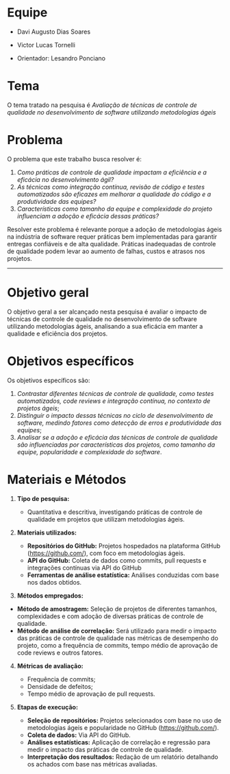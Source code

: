 # Equipe

* Davi Augusto Dias Soares
* Victor Lucas Tornelli
 
* Orientador: Lesandro Ponciano

# Tema
O tema tratado na pesquisa é _Avaliação de técnicas de controle de qualidade no desenvolvimento de software utilizando metodologias ágeis_

# Problema

O problema que este trabalho busca resolver é:

1. _Como práticas de controle de qualidade impactam a eficiência e a eficácia no desenvolvimento ágil?_
2. _As técnicas como integração contínua, revisão de código e testes automatizados são eficazes em melhorar a qualidade do código e a produtividade das equipes?_
3. _Características como tamanho da equipe e complexidade do projeto influenciam a adoção e eficácia dessas práticas?_

Resolver este problema é relevante porque a adoção de metodologias ágeis na indústria de software requer práticas bem implementadas para garantir entregas confiáveis e de alta qualidade. Práticas inadequadas de controle de qualidade podem levar ao aumento de falhas, custos e atrasos nos projetos.

---

# Objetivo geral
O objetivo geral a ser alcançado nesta pesquisa é avaliar o impacto de técnicas de controle de qualidade no desenvolvimento de software utilizando metodologias ágeis, analisando a sua eficácia em manter a qualidade e eficiência dos projetos.

# Objetivos específicos
Os objetivos específicos são:

1. _Contrastar diferentes técnicas de controle de qualidade, como testes automatizados, code reviews e integração contínua, no contexto de projetos ágeis_;
2. _Distinguir o impacto dessas técnicas no ciclo de desenvolvimento de software, medindo fatores como detecção de erros e produtividade das equipes_;
3. _Analisar se a adoção e eficácia das técnicas de controle de qualidade são influenciadas por características dos projetos, como tamanho da equipe, popularidade e complexidade do software_.

# Materiais e Métodos

1. **Tipo de pesquisa:**  
   - Quantitativa e descritiva, investigando práticas de controle de qualidade em projetos que utilizam metodologias ágeis.  

2. **Materiais utilizados:**  
   - **Repositórios do GitHub:** Projetos hospedados na plataforma GitHub (https://github.com/), com foco em metodologias ágeis.  
   - **API do GitHub:** Coleta de dados como commits, pull requests e integrações contínuas via API do GitHub 
   - **Ferramentas de análise estatística:** Análises conduzidas com base nos dados obtidos.  

3. **Métodos empregados:**  
 - **Método de amostragem:** Seleção de projetos de diferentes tamanhos, complexidades e com adoção de diversas práticas de controle de qualidade.
 - **Método de análise de correlação:** Será utilizado para medir o impacto das práticas de controle de qualidade nas métricas de desempenho do projeto, como a frequência de commits, tempo médio de aprovação de code reviews e outros fatores.

4. **Métricas de avaliação:**  
   - Frequência de commits;  
   - Densidade de defeitos;  
   - Tempo médio de aprovação de pull requests.  

5. **Etapas de execução:**  
   - **Seleção de repositórios:** Projetos selecionados com base no uso de metodologias ágeis e popularidade no GitHub (https://github.com/).  
   - **Coleta de dados:** Via API do GitHub.
   - **Análises estatísticas:** Aplicação de correlação e regressão para medir o impacto das práticas de controle de qualidade.  
   - **Interpretação dos resultados:** Redação de um relatório detalhando os achados com base nas métricas avaliadas.  
